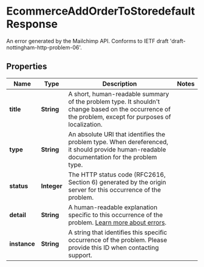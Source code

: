 

# EcommerceAddOrderToStoredefaultResponse

An error generated by the Mailchimp API. Conforms to IETF draft 'draft-nottingham-http-problem-06'.

## Properties

| Name | Type | Description | Notes |
|------------ | ------------- | ------------- | -------------|
|**title** | **String** | A short, human-readable summary of the problem type. It shouldn&#39;t change based on the occurrence of the problem, except for purposes of localization. |  |
|**type** | **String** | An absolute URI that identifies the problem type. When dereferenced, it should provide human-readable documentation for the problem type. |  |
|**status** | **Integer** | The HTTP status code (RFC2616, Section 6) generated by the origin server for this occurrence of the problem. |  |
|**detail** | **String** | A human-readable explanation specific to this occurrence of the problem. [Learn more about errors](https://mailchimp.com/developer/). |  |
|**instance** | **String** | A string that identifies this specific occurrence of the problem. Please provide this ID when contacting support. |  |



